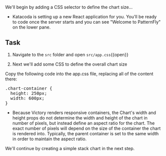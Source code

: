 We'll begin by adding a CSS selector to define the chart size...

- Katacoda is setting up a new React application for you. You'll be ready to code once the server starts and you can see "Welcome to PatternFly" on the lower pane.

## Task

1) Navigate to the `src` folder and open `src/app.css`{{open}}

2) Next we'll add some CSS to define the overall chart size

Copy the following code into the app.css file, replacing all of the content there:

<pre class="file" data-filename="src/app.css" data-target="replace">
.chart-container {
  height: 250px;
  width: 600px;
}
</pre>

- Because Victory renders responsive containers, the Chart's width and height props do not determine the width and height of the chart in number of pixels, but instead define an aspect ratio for the chart. 
The exact number of pixels will depend on the size of the container the chart is rendered into. 
Typically, the parent container is set to the same width in order to maintain the aspect ratio.

We'll continue by creating a simple stack chart in the next step.
